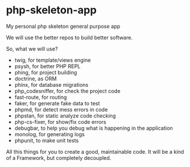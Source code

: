 # php-skeleton-app
My personal php skeleton general purpose app

We will use the better repos to build better software.

So, what we will use?

- twig, for template/views engine
- psysh, for better PHP REPL
- phing, for project building
- doctrine, as ORM
- phinx, for database migrations
- php_codesniffer, for check the project code
- fast-route, for routing
- faker, for generate fake data to test        
- phpmd, for detect mess errors in code
- phpstan, for static analyze code checking
- php-cs-fixer, for show/fix code errors
- debugbar, to help you debug what is happening in the application
- monolog, for generating logs
- phpunit, to make unit tests

All this things for you to create a good, maintainable code. It will be a kind of a Framework, but completely decoupled.
